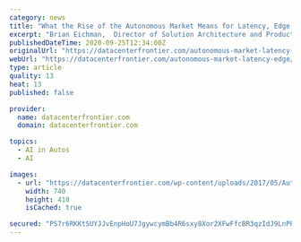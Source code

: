 ```yaml
---
category: news
title: "What the Rise of the Autonomous Market Means for Latency, Edge Computing & the Data Industry"
excerpt: "Brian Eichman,  Director of Solution Architecture and Product Development at CoreSite, explores what the rise of the autonomous market and vehicle industry means for the data industry, as well as the role latency and edge computing play in this evolution."
publishedDateTime: 2020-09-25T12:34:00Z
originalUrl: "https://datacenterfrontier.com/autonomous-market-latency-edge/"
webUrl: "https://datacenterfrontier.com/autonomous-market-latency-edge/"
type: article
quality: 13
heat: 13
published: false

provider:
  name: datacenterfrontier.com
  domain: datacenterfrontier.com

topics:
  - AI in Autos
  - AI

images:
  - url: "https://datacenterfrontier.com/wp-content/uploads/2017/05/AutonomousFusion-ford.jpg"
    width: 740
    height: 418
    isCached: true

secured: "PS7r6RKKtSUYJJvEnpHoU7JgywcymBb4R6sxy8Xor2XFwFfcBR3qzIdJ9LnPPauOgD2CHqTiMVtmTkiFoOp/Dm/m1xzYMCk83ILyyi3Or1QQq3J2tKcSv0YjPWdzWdHJtFgB1ZcO+KnxXMcHRVGoOtAHT/Uy4xJFMV5oprXXv8DSWoeDxbXTBB0NZMwXJ8eD66VI0KXG0f1U9xpO73YGJ6EFsn/aBKq2SWlEBb42HmY+rx518/OsQNknhOcuhihfOf0SKekmabPJO5cMezologe36y0jijfHPfJsAuS7Mcx/MIBLXYtJ4DSOEPAwUVm9dxUIFt5nTMkpfb3rNijsHQCmsrr9+pFcJbHjgG0iAdA=;W8gLtu7P/F3yMt/DxtDQkw=="
---
```


